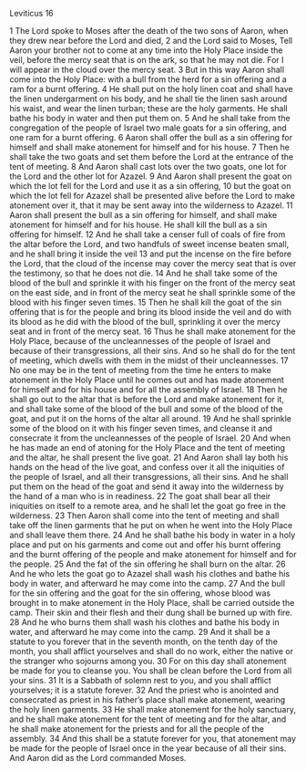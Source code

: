 Leviticus 16

1	The Lord spoke to Moses after the death of the two sons of Aaron, when they drew near before the Lord and died,
2	and the Lord said to Moses, Tell Aaron your brother not to come at any time into the Holy Place inside the veil, before the mercy seat that is on the ark, so that he may not die. For I will appear in the cloud over the mercy seat.
3	But in this way Aaron shall come into the Holy Place: with a bull from the herd for a sin offering and a ram for a burnt offering.
4	He shall put on the holy linen coat and shall have the linen undergarment on his body, and he shall tie the linen sash around his waist, and wear the linen turban; these are the holy garments. He shall bathe his body in water and then put them on.
5	And he shall take from the congregation of the people of Israel two male goats for a sin offering, and one ram for a burnt offering.
6	Aaron shall offer the bull as a sin offering for himself and shall make atonement for himself and for his house.
7	Then he shall take the two goats and set them before the Lord at the entrance of the tent of meeting.
8	And Aaron shall cast lots over the two goats, one lot for the Lord and the other lot for Azazel.
9	And Aaron shall present the goat on which the lot fell for the Lord and use it as a sin offering,
10	but the goat on which the lot fell for Azazel shall be presented alive before the Lord to make atonement over it, that it may be sent away into the wilderness to Azazel.
11	Aaron shall present the bull as a sin offering for himself, and shall make atonement for himself and for his house. He shall kill the bull as a sin offering for himself.
12	And he shall take a censer full of coals of fire from the altar before the Lord, and two handfuls of sweet incense beaten small, and he shall bring it inside the veil
13	and put the incense on the fire before the Lord, that the cloud of the incense may cover the mercy seat that is over the testimony, so that he does not die.
14	And he shall take some of the blood of the bull and sprinkle it with his finger on the front of the mercy seat on the east side, and in front of the mercy seat he shall sprinkle some of the blood with his finger seven times.
15	Then he shall kill the goat of the sin offering that is for the people and bring its blood inside the veil and do with its blood as he did with the blood of the bull, sprinkling it over the mercy seat and in front of the mercy seat.
16	Thus he shall make atonement for the Holy Place, because of the uncleannesses of the people of Israel and because of their transgressions, all their sins. And so he shall do for the tent of meeting, which dwells with them in the midst of their uncleannesses.
17	No one may be in the tent of meeting from the time he enters to make atonement in the Holy Place until he comes out and has made atonement for himself and for his house and for all the assembly of Israel.
18	Then he shall go out to the altar that is before the Lord and make atonement for it, and shall take some of the blood of the bull and some of the blood of the goat, and put it on the horns of the altar all around.
19	And he shall sprinkle some of the blood on it with his finger seven times, and cleanse it and consecrate it from the uncleannesses of the people of Israel.
20	And when he has made an end of atoning for the Holy Place and the tent of meeting and the altar, he shall present the live goat.
21	And Aaron shall lay both his hands on the head of the live goat, and confess over it all the iniquities of the people of Israel, and all their transgressions, all their sins. And he shall put them on the head of the goat and send it away into the wilderness by the hand of a man who is in readiness.
22	The goat shall bear all their iniquities on itself to a remote area, and he shall let the goat go free in the wilderness.
23	Then Aaron shall come into the tent of meeting and shall take off the linen garments that he put on when he went into the Holy Place and shall leave them there.
24	And he shall bathe his body in water in a holy place and put on his garments and come out and offer his burnt offering and the burnt offering of the people and make atonement for himself and for the people.
25	And the fat of the sin offering he shall burn on the altar.
26	And he who lets the goat go to Azazel shall wash his clothes and bathe his body in water, and afterward he may come into the camp.
27	And the bull for the sin offering and the goat for the sin offering, whose blood was brought in to make atonement in the Holy Place, shall be carried outside the camp. Their skin and their flesh and their dung shall be burned up with fire.
28	And he who burns them shall wash his clothes and bathe his body in water, and afterward he may come into the camp.
29	And it shall be a statute to you forever that in the seventh month, on the tenth day of the month, you shall afflict yourselves and shall do no work, either the native or the stranger who sojourns among you.
30	For on this day shall atonement be made for you to cleanse you. You shall be clean before the Lord from all your sins.
31	It is a Sabbath of solemn rest to you, and you shall afflict yourselves; it is a statute forever.
32	And the priest who is anointed and consecrated as priest in his father’s place shall make atonement, wearing the holy linen garments.
33	He shall make atonement for the holy sanctuary, and he shall make atonement for the tent of meeting and for the altar, and he shall make atonement for the priests and for all the people of the assembly.
34	And this shall be a statute forever for you, that atonement may be made for the people of Israel once in the year because of all their sins. And Aaron did as the Lord commanded Moses.

